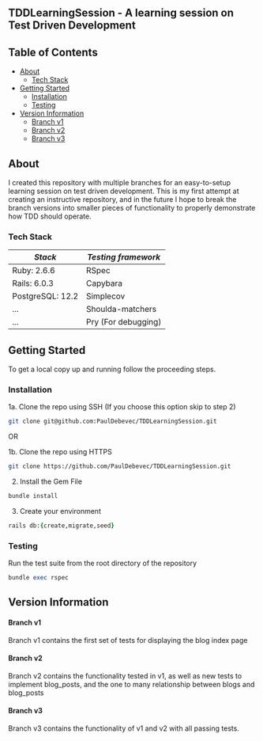 ## TDDLearningSession - A learning session on Test Driven Development

## Table of Contents

* [About](#about)
  * [Tech Stack](#tech-stack)
* [Getting Started](#getting-started)
  * [Installation](#installation)
  * [Testing](#testing)
* [Version Information](#version-information)
  + [Branch v1](#branch-v1)
  + [Branch v2](#branch-v2)
  + [Branch v3](#branch-v3)

## About

I created this repository with multiple branches for an easy-to-setup learning session on test driven development. This is my first attempt at creating an instructive repository, and in the future I hope to break the branch versions into smaller pieces of functionality to properly demonstrate how TDD should operate. 

### Tech Stack

***Stack*** | ***Testing framework***
------------ | -------------
Ruby: 2.6.6| RSpec
Rails: 6.0.3 | Capybara
PostgreSQL: 12.2 | Simplecov
... | Shoulda-matchers
... | Pry (For debugging)


## Getting Started

To get a local copy up and running follow the proceeding steps.

### Installation

1a. Clone the repo using SSH (If you choose this option skip to step 2)
```sh
git clone git@github.com:PaulDebevec/TDDLearningSession.git
```
OR

1b. Clone the repo using HTTPS
```sh
git clone https://github.com/PaulDebevec/TDDLearningSession.git
```
2. Install the Gem File
```ruby
bundle install
```
3. Create your environment
```ruby
rails db:{create,migrate,seed}
```

### Testing

Run the test suite from the root directory of the repository

```ruby
bundle exec rspec
```

## Version Information

#### Branch v1
Branch v1 contains the first set of tests for displaying the blog index page

#### Branch v2
Branch v2 contains the functionality tested in v1, as well as new tests to implement blog_posts, and the one to many relationship between blogs and blog_posts

#### Branch v3
Branch v3 contains the functionality of v1 and v2 with all passing tests.
